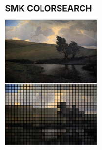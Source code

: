 # SMK COLORSEARCH
![original](https://github.com/cphwulf/SMKColSearch/blob/master/public/uploads/colormaporig.jpg?raw=true)
![pixelated](https://github.com/cphwulf/SMKColSearch/blob/master/public/uploads/colormappix.png?raw=true)

